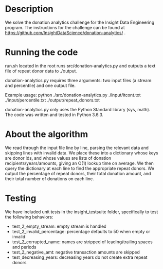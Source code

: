 # Description
We solve the donation analytics challenge for the Insight Data Engineering program.  The instructions for the challenge can be found at https://github.com/InsightDataScience/donation-analytics/ .

# Running the code
run.sh located in the root runs src/donation-analytics.py and outputs a text file of repeat donor data to ./output.

donation-analytics.py requires three arguments: two input files (a stream and percentile) and one output file.

Example usage:  python ./src/donation-analytics.py ./input/itcont.txt ./input/percentile.txt ./output/repeat_donors.txt

donation-analytics.py only uses the Python Standard library (sys, math).  The code was written and tested in Python 3.6.3.

# About the algorithm
We read through the input file line by line, parsing the relevant data and skipping lines with invalid data.  We place these into a dictionary whose keys are donor ids, and whose values are lists of donation recipients/years/amounts, giving an O(1) lookup time on average.  We then query the dictionary at each line to find the appropriate repeat donors.  We output the percentage of repeat donors, their total donation amount, and their total number of donations on each line.

# Testing
We have included unit tests in the insight_testsuite folder, specifically to test the following behaviors:

- test_2_empty_stream: empty stream is handled
- test_2_invalid_percentage: percentage defaults to 50 when empty or invalid
- test_2_corrupted_name: names are stripped of leading/trailing spaces and periods
- test_2_negative_amt: negative transaction amounts are skipped
- test_decreasing_years: decreasing years do not create extra repeat donors
